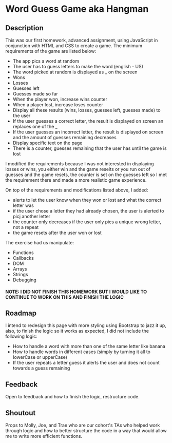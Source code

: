 # Word Guess Game aka Hangman

## Description
This was our first homework, advanced assignment, using JavaScript in conjunction with HTML and CSS to create a game. The minimum requirements of the game are listed below:
* The app pics a word at random
* The user has to guess letters to make the word (english - US)
* The word picked at random is displayed as _ on the screen
* Wons
* Losses
* Guesses left
* Guesses made so far
* When the player won, increase wins counter
* When a player lost, increase loses counter
* Display all these results (wins, losses, guesses left, guesses made) to the user
* If the user guesses a correct letter, the result is displayed on screen an replaces one of the _
* If the user guesses an incorrect letter, the result is displayed on screen and the amount of guesses remaining decreases
* Display specific text on the page 
* There is a counter, guesses remaining that the user has until the game is lost

I modified the requirements because I was not interested in displaying losses or wins, you either win and the game reselts or you run out of guesses and the game resets, the counter is set on the guesses left so I met the requirement there and made a more realistic game experience.

On top of the requirements and modifications listed above, I added:
* alerts to let the user know when they won or lost and what the correct letter was
* if the user chose a letter they had already chosen, the user is alerted to picj another letter
* the counter only decreases if the user only pics a unique wrong letter, not a repeat
* the game resets after the user won or lost

The exercise had us manipulate:
* Functions
* Callbacks
* DOM
* Arrays
* Strings
* Debugging

#### NOTE: I DID NOT FINISH THIS HOMEWORK BUT I WOULD LIKE TO CONTINUE TO WORK ON THIS AND FINISH THE LOGIC

## Roadmap
I intend to redesign this page with more styling using Bootstrap to jazz it up, also, to finish the logic so it works as expected, I did not include the following logic:
* How to handle a word with more than one of the same letter like banana
* How to handle words in different cases (simply by turning it all to lowerCase or upperCase)
* If the user repeats a letter guess it alerts the user and does not count towards a guess remaining

## Feedback
Open to feedback and how to finish the logic, restructure code.

## Shoutout
Props to Molly, Joe, and Trae who are our cohort's TAs who helped work through logic and how to better structure the code in a way that would allow me to write more efficient functions.
